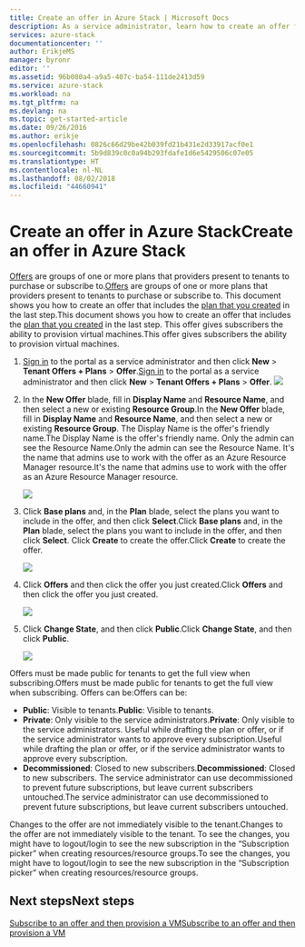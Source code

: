```yaml
---
title: Create an offer in Azure Stack | Microsoft Docs
description: As a service administrator, learn how to create an offer for your tenants in Azure Stack.
services: azure-stack
documentationcenter: ''
author: ErikjeMS
manager: byronr
editor: ''
ms.assetid: 96b080a4-a9a5-407c-ba54-111de2413d59
ms.service: azure-stack
ms.workload: na
ms.tgt_pltfrm: na
ms.devlang: na
ms.topic: get-started-article
ms.date: 09/26/2016
ms.author: erikje
ms.openlocfilehash: 0826c66d29be42b039fd21b431e2d33917acf0e1
ms.sourcegitcommit: 5b9d839c0c0a94b293fdafe1d6e5429506c07e05
ms.translationtype: HT
ms.contentlocale: nl-NL
ms.lasthandoff: 08/02/2018
ms.locfileid: "44660941"
---
```

# <a name="create-an-offer-in-azure-stack"></a><span data-ttu-id="fd576-103">Create an offer in Azure Stack</span><span class="sxs-lookup"><span data-stu-id="fd576-103">Create an offer in Azure Stack</span></span>
<span data-ttu-id="fd576-104">[Offers](azure-stack-key-features.md) are groups of one or more plans that providers present to tenants to purchase or subscribe to.</span><span class="sxs-lookup"><span data-stu-id="fd576-104">[Offers](azure-stack-key-features.md) are groups of one or more plans that providers present to tenants to purchase or subscribe to.</span></span> <span data-ttu-id="fd576-105">This document shows you how to create an offer that includes the [plan that you created](azure-stack-create-plan.md) in the last step.</span><span class="sxs-lookup"><span data-stu-id="fd576-105">This document shows you how to create an offer that includes the [plan that you created](azure-stack-create-plan.md) in the last step.</span></span> <span data-ttu-id="fd576-106">This offer gives subscribers the ability to provision virtual machines.</span><span class="sxs-lookup"><span data-stu-id="fd576-106">This offer gives subscribers the ability to provision virtual machines.</span></span>

1. <span data-ttu-id="fd576-107">[Sign in](azure-stack-connect-azure-stack.md) to the portal as a service administrator and then click **New** > **Tenant Offers + Plans** > **Offer**.</span><span class="sxs-lookup"><span data-stu-id="fd576-107">[Sign in](azure-stack-connect-azure-stack.md) to the portal as a service administrator and then click **New** > **Tenant Offers + Plans** > **Offer**.</span></span>
   ![](https://docstestmedia1.blob.core.windows.net/azure-media/articles/azure-stack/media/azure-stack-create-offer/image01.png)
2. <span data-ttu-id="fd576-108">In the **New Offer** blade, fill in **Display Name** and **Resource Name**, and then select a new or existing **Resource Group**.</span><span class="sxs-lookup"><span data-stu-id="fd576-108">In the **New Offer** blade, fill in **Display Name** and **Resource Name**, and then select a new or existing **Resource Group**.</span></span> <span data-ttu-id="fd576-109">The Display Name is the offer's friendly name.</span><span class="sxs-lookup"><span data-stu-id="fd576-109">The Display Name is the offer's friendly name.</span></span> <span data-ttu-id="fd576-110">Only the admin can see the Resource Name.</span><span class="sxs-lookup"><span data-stu-id="fd576-110">Only the admin can see the Resource Name.</span></span> <span data-ttu-id="fd576-111">It's the name that admins use to work with the offer as an Azure Resource Manager resource.</span><span class="sxs-lookup"><span data-stu-id="fd576-111">It's the name that admins use to work with the offer as an Azure Resource Manager resource.</span></span>

   ![](https://docstestmedia1.blob.core.windows.net/azure-media/articles/azure-stack/media/azure-stack-create-offer/image01a.png)
3. <span data-ttu-id="fd576-112">Click **Base plans** and, in the **Plan** blade, select the plans you want to include in the offer, and then click **Select**.</span><span class="sxs-lookup"><span data-stu-id="fd576-112">Click **Base plans** and, in the **Plan** blade, select the plans you want to include in the offer, and then click **Select**.</span></span> <span data-ttu-id="fd576-113">Click **Create** to create the offer.</span><span class="sxs-lookup"><span data-stu-id="fd576-113">Click **Create** to create the offer.</span></span>

   ![](https://docstestmedia1.blob.core.windows.net/azure-media/articles/azure-stack/media/azure-stack-create-offer/image02.png)
4. <span data-ttu-id="fd576-114">Click **Offers** and then click the offer you just created.</span><span class="sxs-lookup"><span data-stu-id="fd576-114">Click **Offers** and then click the offer you just created.</span></span>

    ![](https://docstestmedia1.blob.core.windows.net/azure-media/articles/azure-stack/media/azure-stack-create-offer/image03.png)
5. <span data-ttu-id="fd576-115">Click **Change State**, and then click **Public**.</span><span class="sxs-lookup"><span data-stu-id="fd576-115">Click **Change State**, and then click **Public**.</span></span>

   ![](https://docstestmedia1.blob.core.windows.net/azure-media/articles/azure-stack/media/azure-stack-create-offer/image04.png)

<span data-ttu-id="fd576-116">Offers must be made public for tenants to get the full view when subscribing.</span><span class="sxs-lookup"><span data-stu-id="fd576-116">Offers must be made public for tenants to get the full view when subscribing.</span></span> <span data-ttu-id="fd576-117">Offers can be:</span><span class="sxs-lookup"><span data-stu-id="fd576-117">Offers can be:</span></span>

* <span data-ttu-id="fd576-118">**Public**: Visible to tenants.</span><span class="sxs-lookup"><span data-stu-id="fd576-118">**Public**: Visible to tenants.</span></span>
* <span data-ttu-id="fd576-119">**Private**: Only visible to the service administrators.</span><span class="sxs-lookup"><span data-stu-id="fd576-119">**Private**: Only visible to the service administrators.</span></span> <span data-ttu-id="fd576-120">Useful while drafting the plan or offer, or if the service administrator wants to approve every subscription.</span><span class="sxs-lookup"><span data-stu-id="fd576-120">Useful while drafting the plan or offer, or if the service administrator wants to approve every subscription.</span></span>
* <span data-ttu-id="fd576-121">**Decommissioned**: Closed to new subscribers.</span><span class="sxs-lookup"><span data-stu-id="fd576-121">**Decommissioned**: Closed to new subscribers.</span></span> <span data-ttu-id="fd576-122">The service administrator can use decommissioned to prevent future subscriptions, but leave current subscribers untouched.</span><span class="sxs-lookup"><span data-stu-id="fd576-122">The service administrator can use decommissioned to prevent future subscriptions, but leave current subscribers untouched.</span></span>

<span data-ttu-id="fd576-123">Changes to the offer are not immediately visible to the tenant.</span><span class="sxs-lookup"><span data-stu-id="fd576-123">Changes to the offer are not immediately visible to the tenant.</span></span> <span data-ttu-id="fd576-124">To see the changes, you might have to logout/login to see the new subscription in the “Subscription picker” when creating resources/resource groups.</span><span class="sxs-lookup"><span data-stu-id="fd576-124">To see the changes, you might have to logout/login to see the new subscription in the “Subscription picker” when creating resources/resource groups.</span></span>

## <a name="next-steps"></a><span data-ttu-id="fd576-125">Next steps</span><span class="sxs-lookup"><span data-stu-id="fd576-125">Next steps</span></span>
[<span data-ttu-id="fd576-126">Subscribe to an offer and then provision a VM</span><span class="sxs-lookup"><span data-stu-id="fd576-126">Subscribe to an offer and then provision a VM</span></span>](azure-stack-subscribe-plan-provision-vm.md)





